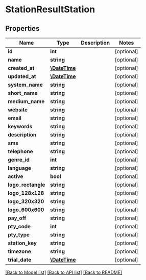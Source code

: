 # StationResultStation

## Properties
Name | Type | Description | Notes
------------ | ------------- | ------------- | -------------
**id** | **int** |  | [optional] 
**name** | **string** |  | [optional] 
**created_at** | [**\DateTime**](\DateTime.md) |  | [optional] 
**updated_at** | [**\DateTime**](\DateTime.md) |  | [optional] 
**system_name** | **string** |  | [optional] 
**short_name** | **string** |  | [optional] 
**medium_name** | **string** |  | [optional] 
**website** | **string** |  | [optional] 
**email** | **string** |  | [optional] 
**keywords** | **string** |  | [optional] 
**description** | **string** |  | [optional] 
**sms** | **string** |  | [optional] 
**telephone** | **string** |  | [optional] 
**genre_id** | **int** |  | [optional] 
**language** | **string** |  | [optional] 
**active** | **bool** |  | [optional] 
**logo_rectangle** | **string** |  | [optional] 
**logo_128x128** | **string** |  | [optional] 
**logo_320x320** | **string** |  | [optional] 
**logo_600x600** | **string** |  | [optional] 
**pay_off** | **string** |  | [optional] 
**pty_code** | **int** |  | [optional] 
**pty_type** | **string** |  | [optional] 
**station_key** | **string** |  | [optional] 
**timezone** | **string** |  | [optional] 
**trial_date** | [**\DateTime**](\DateTime.md) |  | [optional] 

[[Back to Model list]](../README.md#documentation-for-models) [[Back to API list]](../README.md#documentation-for-api-endpoints) [[Back to README]](../README.md)


